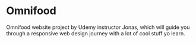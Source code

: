 # Omnifood
Omnifood website project by Udemy instructor Jonas, which will guide  you through a responsive web design journey with a lot of cool stuff yo learn.
